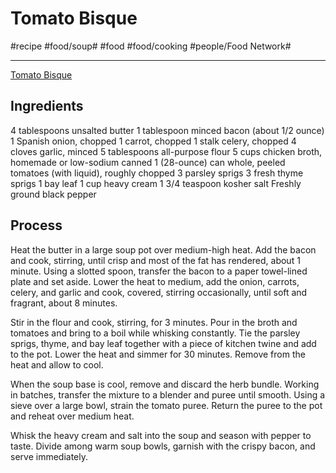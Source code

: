 # Tomato Bisque
#recipe #food/soup# #food #food/cooking #people/Food Network#
- - - -
[Tomato Bisque](https://www.foodnetwork.com/recipes/food-network-kitchen/tomato-bisque-recipe-2011496)

## Ingredients
4 tablespoons unsalted butter
1 tablespoon minced bacon (about 1/2 ounce)
1 Spanish onion, chopped
1 carrot, chopped
1 stalk celery, chopped
4 cloves garlic, minced
5 tablespoons all-purpose flour
5 cups chicken broth, homemade or low-sodium canned
1 (28-ounce) can whole, peeled tomatoes (with liquid), roughly chopped
3 parsley sprigs
3 fresh thyme sprigs
1 bay leaf
1 cup heavy cream
1 3/4 teaspoon kosher salt
Freshly ground black pepper

## Process
Heat the butter in a large soup pot over medium-high heat. Add the bacon and cook, stirring, until crisp and most of the fat has rendered, about 1 minute. Using a slotted spoon, transfer the bacon to a paper towel-lined plate and set aside. Lower the heat to medium, add the onion, carrots, celery, and garlic and cook, covered, stirring occasionally, until soft and fragrant, about 8 minutes.

Stir in the flour and cook, stirring, for 3 minutes. Pour in the broth and tomatoes and bring to a boil while whisking constantly. Tie the parsley sprigs, thyme, and bay leaf together with a piece of kitchen twine and add to the pot. Lower the heat and simmer for 30 minutes. Remove from the heat and allow to cool.

When the soup base is cool, remove and discard the herb bundle. Working in batches, transfer the mixture to a blender and puree until smooth. Using a sieve over a large bowl, strain the tomato puree. Return the puree to the pot and reheat over medium heat.

Whisk the heavy cream and salt into the soup and season with pepper to taste. Divide among warm soup bowls, garnish with the crispy bacon, and serve immediately.